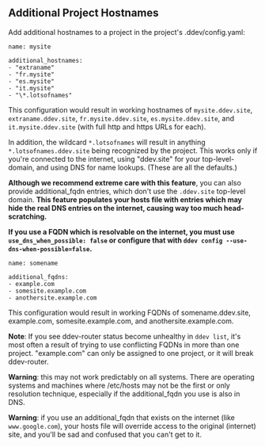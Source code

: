 ## Additional Project Hostnames

Add additional hostnames to a project in the project's .ddev/config.yaml:

```
name: mysite

additional_hostnames:
- "extraname"
- "fr.mysite"
- "es.mysite"
- "it.mysite"
- "\*.lotsofnames"
```

This configuration would result in working hostnames of `mysite.ddev.site`, `extraname.ddev.site`, `fr.mysite.ddev.site`, `es.mysite.ddev.site`, and `it.mysite.ddev.site` (with full http and https URLs for each).

In addition, the wildcard `*.lotsofnames` will result in anything `*.lotsofnames.ddev.site` being recognized by the project. This works only if you're connected to the internet, using "ddev.site" for your top-level-domain, and using DNS for name lookups. (These are all the defaults.)

**Although we recommend extreme care with this feature**, you can also provide additional_fqdn entries, which don't use the `.ddev.site` top-level domain.  **This feature populates your hosts file with entries which may hide the real DNS entries on the internet, causing way too much head-scratching.**

**If you use a FQDN which is resolvable on the internet, you must use `use_dns_when_possible: false` or configure that with `ddev config --use-dns-when-possible=false`.**

```
name: somename

additional_fqdns:
- example.com
- somesite.example.com
- anothersite.example.com
```

This configuration would result in working FQDNs of somename.ddev.site, example.com, somesite.example.com, and anothersite.example.com.

**Note**: If you see ddev-router status become unhealthy in `ddev list`, it's most often a result of trying to use conflicting FQDNs in more than one project. "example.com" can only be assigned to one project, or it will break ddev-router.

**Warning**: this may not work predictably on all systems. There are operating systems and machines where /etc/hosts may not be the first or only resolution technique, especially if the additional_fqdn you use is also in DNS.

**Warning**: if you use an additional_fqdn that exists on the internet (like `www.google.com`), your hosts file will override access to the original (internet) site, and you'll be sad and confused that you can't get to it.
